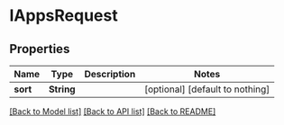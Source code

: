 # IAppsRequest


## Properties
Name | Type | Description | Notes
------------ | ------------- | ------------- | -------------
**sort** | **String** |  | [optional] [default to nothing]


[[Back to Model list]](../README.md#models) [[Back to API list]](../README.md#api-endpoints) [[Back to README]](../README.md)



